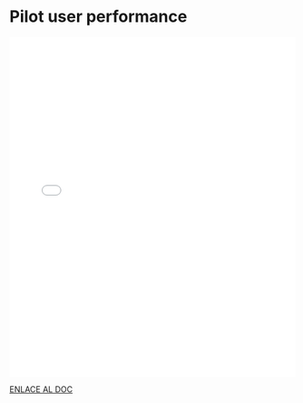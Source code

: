 # Pilot user performance

<MDXLayout>
  <embed src="/assets/files/02-PilotUsersPerformanceEvaluation-51062a59a02e9e1b517ffb9f85a438d3.pdf" type="application/pdf" width="100%" height="600px" />
</MDXLayout>

[ENLACE AL DOC](../../../static/PDFs/S1/02-PilotUsersPerformanceEvaluation.pdf)